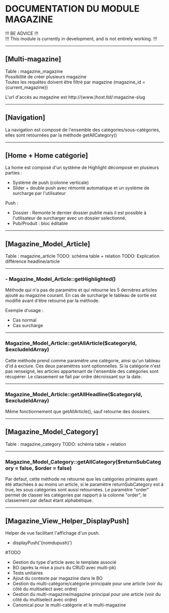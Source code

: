 # DOCUMENTATION DU MODULE MAGAZINE

!!! BE ADVICE !!!  
!!! This module is currently in development, and is not entirely working. !!!


________________________________________________________________________________________________________________________
## [Multi-magazine]
 Table : magazine_magazine  
 Possibilité de créer plusieurs magazine  
 Toutes les requêtes doivent être filtré par magazine (magazine_id = {current_magazine})

 L'url d'accès au magazine est http://(www.)host.tld/:magazine-slug


________________________________________________________________________________________________________________________
## [Navigation]
La navigation est composé de l'ensemble des catégories/sous-catégories, elles sont retournées par la méthode getAllCategory()


________________________________________________________________________________________________________________________
## [Home + Home catégorie]
La home est composé d'un système de Highlight décomposé en plusieurs parties :

 * Système de push (colonne verticale)
 * Slider + double push avec rémonté automatique et un système de surcharge par l'utilisateur

Push :

 * Dossier : Remonte le dernier dossier publié mais il est possible à l'utilisateur de surcharger avec un dossier selectionné.
 * Pub/Produit : bloc éditable


________________________________________________________________________________________________________________________
## [Magazine_Model_Article]
Table : magazine_article
TODO: schéma table + relation
TODO: Explication différence headline/article

--------------------------------------------------------------------------------------------------------------
### - Magazine_Model_Article::getHighlighted()
Méthode qui n'a pas de paramètre et qui retourne les 5 dernières articles ajouté au magazine courant.
En cas de surcharge le tableau de sortie est modifié avant d'être retourné par la méthode.

Exemple d'usage :
 * Cas normal
 * Cas surcharge

--------------------------------------------------------------------------------------------------------------
### Magazine_Model_Article::getAllArticle($categoryId, $excludeIdArray)
Cette méthode prend comme paramètre une catégorie, ainsi qu'un tableau d'id à exclure. Ces deux paramètres sont optionnelles.
Si la catégorie n'est pas renseigné, les articles appartenant de l'ensemble des catégories sont récupérer.
Le classement se fait par ordre décroissant sur la date.

--------------------------------------------------------------------------------------------------------------
### Magazine_Model_Article::getAllHeadline($categoryId, $excludeIdArray)
Même fonctionnement que getAllArticle(), sauf retourne des dossiers.


________________________________________________________________________________________________________________________
## [Magazine_Model_Category]
Table : magazine_category
TODO: schéma table + relation

--------------------------------------------------------------------------------------------------------------
### Magazine_Model_Category::getAllCategory($returnSubCategory = false, $order = false)
Par defaut, cette méthode ne retourne que les catégories primaires ayant été attachées à au moins un article, si le
paramètre returnSubCategory est à true, les sous catégories sont aussi retournées.
Le paramètre "order" permet de classer les catégories par rapport à la colonne "order", le classement par defaut étant alphabétique.

________________________________________________________________________________________________________________________
## [Magazine_View_Helper_DisplayPush]

Helper de vue facilitant l'affichage d'un push.

 * displayPush('{nomdupush}')
 


#TODO

 * Gestion du type d'article avec le template associé
 * BO (après la mise à jours du CRUD avec multi-pk)
 * Tests unitaires
 * Ajout du contexte par magazine dans le BO
 * Gestion du multi-catégorie/catégorie principale pour une article (voir du côté du multiselect avec ordre)
 * Gestion du multi-magazine/magazine principal pour une article (voir du côté du multiselect avec ordre)
 * Canonical pour le multi-catégorie et le multi-magazine
